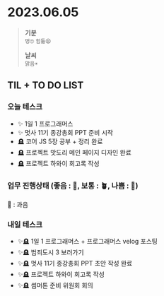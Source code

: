 # 2023.06.05

> **기분**  
> `멍🙄` `힘듦😫`
>
> **날씨**  
> `맑음☀️`

## TIL + TO DO LIST

### 오늘 테스크

- ✨ 1일 1 프로그래머스
- ✨ 멋사 11기 종강총회 PPT 준비 시작
- 🪦 코어 JS 5장 공부 + 정리 완료
- 🪦 프로젝트 맛도리 메인 페이지 디자인 완료
- 🪦 프로젝트 하와이 회고록 작성

### 업무 진행상태 (좋음 : 🌾, 보통 : 🪴, 나쁨 : 🌿)

🌿 : 과음

### 내일 테스크

- ✨🪦 1일 1 프로그래머스 + 프로그래머스 velog 포스팅
- ✨🪦 범죄도시 3 보러가기
- ✨🪦 멋사 11기 종강총회 PPT 초안 작성 완료
- ✨🪦 프로젝트 하와이 회고록 작성
- ✨🪦 썸머톤 준비 위원회 회의
